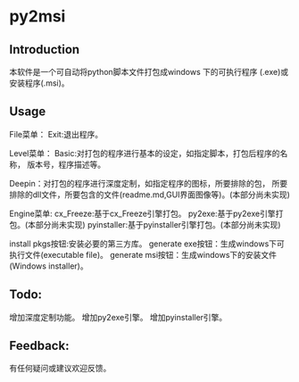 # **py2msi**

## Introduction
本软件是一个可自动将python脚本文件打包成windows 下的可执行程序
(.exe)或安装程序(.msi)。

## Usage
File菜单：
Exit:退出程序。

Level菜单：
Basic:对打包的程序进行基本的设定，如指定脚本，打包后程序的名称，
版本号，程序描述等。

Deepin：对打包的程序进行深度定制，如指定程序的图标，所要排除的包，
所要排除的dll文件，所要包含的文件(readme.md,GUI界面图像等)。(本部分尚未实现)

Engine菜单:
cx_Freeze:基于cx_Freeze引擎打包。
py2exe:基于py2exe引擎打包。(本部分尚未实现)
pyinstaller:基于pyinstaller引擎打包。(本部分尚未实现)

install pkgs按钮:安装必要的第三方库。
generate exe按钮：生成windows下可执行文件(executable file)。
generate msi按钮：生成windows下的安装文件(Windows installer)。

## Todo:
增加深度定制功能。
增加py2exe引擎。
增加pyinstaller引擎。

## Feedback:
有任何疑问或建议欢迎反馈。




